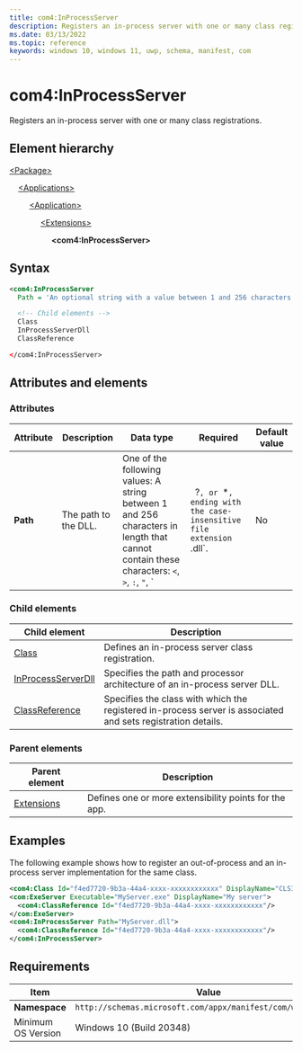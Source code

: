 ```yaml
---
title: com4:InProcessServer
description: Registers an in-process server with one or many class registrations. (com4:InProcessServer).
ms.date: 03/13/2022
ms.topic: reference
keywords: windows 10, windows 11, uwp, schema, manifest, com
---
```


# com4:InProcessServer

Registers an in-process server with one or many class registrations.

## Element hierarchy

[\<Package\>](element-package.md)

&nbsp;&nbsp;&nbsp;&nbsp;[\<Applications\>](element-applications.md)

&nbsp;&nbsp;&nbsp;&nbsp; &nbsp;&nbsp;&nbsp;&nbsp;[\<Application\>](element-application.md)

&nbsp;&nbsp;&nbsp;&nbsp; &nbsp;&nbsp;&nbsp;&nbsp; &nbsp;&nbsp;&nbsp;&nbsp;[\<Extensions\>](element-1-extensions.md)

&nbsp;&nbsp;&nbsp;&nbsp; &nbsp;&nbsp;&nbsp;&nbsp; &nbsp;&nbsp;&nbsp;&nbsp; &nbsp;&nbsp;&nbsp;&nbsp;**\<com4:InProcessServer\>**

## Syntax

```xml
<com4:InProcessServer
  Path = 'An optional string with a value between 1 and 256 characters in length that cannot contain these characters: <, >, :, ", |, ?, or *, ending with the case-insensitive file extension ".dll".' />

  <!-- Child elements -->
  Class
  InProcessServerDll
  ClassReference

</com4:InProcessServer>
```

## Attributes and elements

### Attributes

| Attribute | Description | Data type | Required | Default value |
|-|-|-|-|-|
| **Path** | The path to the DLL. | One of the following values: A string between 1 and 256 characters in length that cannot contain these characters: `<`, `>`, `:`, `"`, `|` `?`, or `*`, ending with the case-insensitive file extension `.dll`. | No |  |

### Child elements

| Child element | Description |
|-|-|
| [Class](element-com4-inprocessserver-class.md) | Defines an in-process server class registration. |
| [InProcessServerDll](element-com4-inprocessserverdll.md) | Specifies the path and processor architecture of an in-process server DLL. |
| [ClassReference](element-com4-inprocessserver-classreference.md) | Specifies the class with which the registered in-process server is associated and sets registration details. |

### Parent elements

| Parent element | Description |
|-|-|
| [Extensions](element-1-extensions.md) | Defines one or more extensibility points for the app. |

## Examples

The following example shows how to register an out-of-process and an in-process server implementation for the same class.

```xml
<com4:Class Id="f4ed7720-9b3a-44a4-xxxx-xxxxxxxxxxxx" DisplayName="CLSID_Foo"/> 
<com:ExeServer Executable="MyServer.exe" DisplayName="My server">  
  <com4:ClassReference Id="f4ed7720-9b3a-44a4-xxxx-xxxxxxxxxxxx"/>  
</com:ExeServer> 
<com4:InProcessServer Path="MyServer.dll">  
  <com4:ClassReference Id="f4ed7720-9b3a-44a4-xxxx-xxxxxxxxxxxx"/>  
</com4:InProcessServer> 
```

## Requirements

| Item | Value |
|--|--|
| **Namespace** | `http://schemas.microsoft.com/appx/manifest/com/windows10/4` |
| Minimum OS Version | Windows 10 (Build 20348) |
